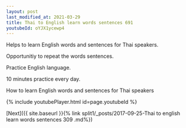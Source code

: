 ```yaml
---
layout: post
last_modified_at: 2021-03-29
title: Thai to English learn words sentences 691 
youtubeId: oYJX1ycewp4
---
```

 
 
Helps to learn English words and sentences for Thai speakers.

Opportunitiy to repeat the words sentences. 

Practice English language. 
 
10 minutes practice every day. 
 
How to learn English words and sentences for Thai speakers 
 
{% include youtubePlayer.html id=page.youtubeId %}
 
 
[Next]({{ site.baseurl }}{% link  split1/_posts/2017-09-25-Thai to english learn words sentences 309 .md%})
 
